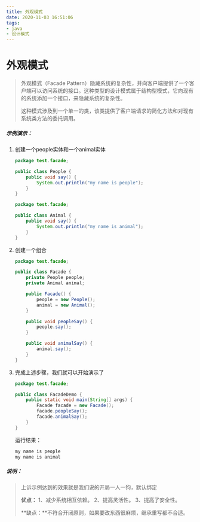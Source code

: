 ```yaml
---
title: 外观模式
date: 2020-11-03 16:51:06
tags:
- java
- 设计模式
---
```


# 外观模式

>外观模式（Facade Pattern）隐藏系统的复杂性，并向客户端提供了一个客户端可以访问系统的接口。这种类型的设计模式属于结构型模式，它向现有的系统添加一个接口，来隐藏系统的复杂性。
>
>这种模式涉及到一个单一的类，该类提供了客户端请求的简化方法和对现有系统类方法的委托调用。

##### 示例演示：

1. 创建一个people实体和一个animal实体

   ```java
   package test.facade;
   
   public class People {
       public void say() {
           System.out.println("my name is people");
       }
   }
   ```

   ```java
   package test.facade;
   
   public class Animal {
       public void say() {
           System.out.println("my name is animal");
       }
   }
   ```

2. 创建一个组合

   ```java
   package test.facade;
   
   public class Facade {
       private People people;
       private Animal animal;
   
       public Facade() {
           people = new People();
           animal = new Animal();
       }
   
       public void peopleSay() {
           people.say();
       }
   
       public void animalSay() {
           animal.say();
       }
   }
   ```

3. 完成上述步骤，我们就可以开始演示了

   ```java
   package test.facade;
   
   public class FacadeDemo {
       public static void main(String[] args) {
           Facade facade = new Facade();
           facade.peopleSay();
           facade.animalSay();
       }
   }
   ```

   运行结果：

   ```java
   my name is people
   my name is animal
   ```

##### 说明：

>上诉示例达到的效果就是我们说的开局一人一狗，默认绑定
>
>**优点：** 1、减少系统相互依赖。 2、提高灵活性。 3、提高了安全性。
>
>**缺点：**不符合开闭原则，如果要改东西很麻烦，继承重写都不合适。